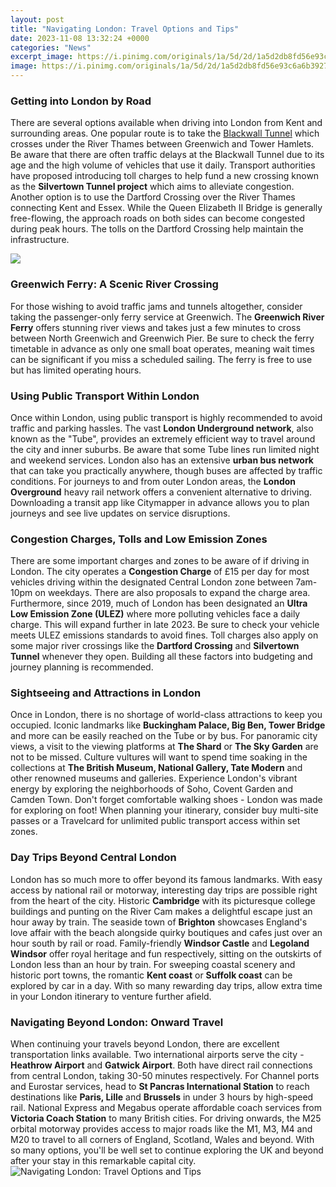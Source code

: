 ```yaml
---
layout: post
title: "Navigating London: Travel Options and Tips"
date: 2023-11-08 13:32:24 +0000
categories: "News"
excerpt_image: https://i.pinimg.com/originals/1a/5d/2d/1a5d2db8fd56e93c6a6b3927a9dc1a73.jpg
image: https://i.pinimg.com/originals/1a/5d/2d/1a5d2db8fd56e93c6a6b3927a9dc1a73.jpg
---
```


### Getting into London by Road 
There are several options available when driving into London from Kent and surrounding areas. One popular route is to take the [Blackwall Tunnel](https://iupdates.github.io/assets/pdf/linux.pdf) which crosses under the River Thames between Greenwich and Tower Hamlets. Be aware that there are often traffic delays at the Blackwall Tunnel due to its age and the high volume of vehicles that use it daily. Transport authorities have proposed introducing toll charges to help fund a new crossing known as the **Silvertown Tunnel project** which aims to alleviate congestion.  
Another option is to use the Dartford Crossing over the River Thames connecting Kent and Essex. While the Queen Elizabeth II Bridge is generally free-flowing, the approach roads on both sides can become congested during peak hours. The tolls on the Dartford Crossing help maintain the infrastructure.

![](https://i.pinimg.com/originals/e6/bf/88/e6bf8805cd7cc47f35842f5a3530ed7e.jpg)
### Greenwich Ferry: A Scenic River Crossing
For those wishing to avoid traffic jams and tunnels altogether, consider taking the passenger-only ferry service at Greenwich. The **Greenwich River Ferry** offers stunning river views and takes just a few minutes to cross between North Greenwich and Greenwich Pier. Be sure to check the ferry timetable in advance as only one small boat operates, meaning wait times can be significant if you miss a scheduled sailing. The ferry is free to use but has limited operating hours.
### Using Public Transport Within London
Once within London, using public transport is highly recommended to avoid traffic and parking hassles. The vast **London Underground network**, also known as the "Tube", provides an extremely efficient way to travel around the city and inner suburbs. Be aware that some Tube lines run limited night and weekend services. London also has an extensive **urban bus network** that can take you practically anywhere, though buses are affected by traffic conditions. For journeys to and from outer London areas, the **London Overground** heavy rail network offers a convenient alternative to driving. Downloading a transit app like Citymapper in advance allows you to plan journeys and see live updates on service disruptions. 
### Congestion Charges, Tolls and Low Emission Zones 
There are some important charges and zones to be aware of if driving in London. The city operates a **Congestion Charge** of £15 per day for most vehicles driving within the designated Central London zone between 7am-10pm on weekdays. There are also proposals to expand the charge area. Furthermore, since 2019, much of London has been designated an **Ultra Low Emission Zone (ULEZ)** where more polluting vehicles face a daily charge. This will expand further in late 2023. Be sure to check your vehicle meets ULEZ emissions standards to avoid fines. Toll charges also apply on some major river crossings like the **Dartford Crossing** and **Silvertown Tunnel** whenever they open. Building all these factors into budgeting and journey planning is recommended.
### Sightseeing and Attractions in London
Once in London, there is no shortage of world-class attractions to keep you occupied. Iconic landmarks like **Buckingham Palace, Big Ben, Tower Bridge** and more can be easily reached on the Tube or by bus. For panoramic city views, a visit to the viewing platforms at **The Shard** or **The Sky Garden** are not to be missed. Culture vultures will want to spend time soaking in the collections at **The British Museum, National Gallery, Tate Modern** and other renowned museums and galleries. Experience London's vibrant energy by exploring the neighborhoods of Soho, Covent Garden and Camden Town. Don't forget comfortable walking shoes - London was made for exploring on foot! When planning your itinerary, consider buy multi-site passes or a Travelcard for unlimited public transport access within set zones.
### Day Trips Beyond Central London
London has so much more to offer beyond its famous landmarks. With easy access by national rail or motorway, interesting day trips are possible right from the heart of the city. Historic **Cambridge** with its picturesque college buildings and punting on the River Cam makes a delightful escape just an hour away by train. The seaside town of **Brighton** showcases England's love affair with the beach alongside quirky boutiques and cafes just over an hour south by rail or road. Family-friendly **Windsor Castle** and **Legoland Windsor** offer royal heritage and fun respectively, sitting on the outskirts of London less than an hour by train. For sweeping coastal scenery and historic port towns, the romantic **Kent coast** or **Suffolk coast** can be explored by car in a day. With so many rewarding day trips, allow extra time in your London itinerary to venture further afield.
### Navigating Beyond London: Onward Travel
When continuing your travels beyond London, there are excellent transportation links available. Two international airports serve the city - **Heathrow Airport** and **Gatwick Airport**. Both have direct rail connections from central London, taking 30-50 minutes respectively. For Channel ports and Eurostar services, head to **St Pancras International Station** to reach destinations like **Paris, Lille** and **Brussels** in under 3 hours by high-speed rail. National Express and Megabus operate affordable coach services from **Victoria Coach Station** to many British cities. For driving onwards, the M25 orbital motorway provides access to major roads like the M1, M3, M4 and M20 to travel to all corners of England, Scotland, Wales and beyond. With so many options, you'll be well set to continue exploring the UK and beyond after your stay in this remarkable capital city.
![Navigating London: Travel Options and Tips](https://i.pinimg.com/originals/1a/5d/2d/1a5d2db8fd56e93c6a6b3927a9dc1a73.jpg)